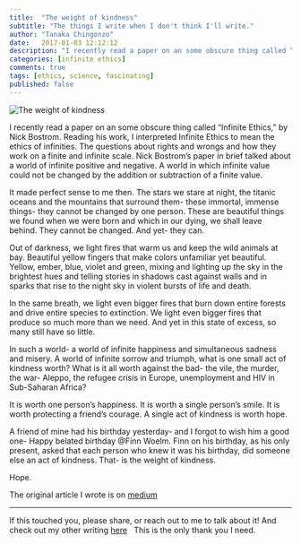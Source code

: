 ```yaml
---
title:  "The weight of kindness"
subtitle: "The things I write when I don't think I'll write."
author: "Tanaka Chingonzo"
date:   2017-01-03 12:12:12
description: "I recently read a paper on an some obscure thing called “Infinite Ethics,” by Nick Bostrom."
categories: [infinite ethics]
comments: true
tags: [ethics, science, fascinating]
published: false
---
```

![The weight of kindness](https://cdn-images-1.medium.com/max/800/1*ceErosd6C4CgPAZSgbt73g.jpeg)

I recently read a paper on an some obscure thing called “Infinite Ethics,” by Nick Bostrom. Reading his work, I interpreted Infinite Ethics to mean the ethics of infinities. The questions about rights and wrongs and how they work on a finite and infinite scale. Nick Bostrom’s paper in brief talked about a world of infinite positive and negative. A world in which infinite value could not be changed by the addition or subtraction of a finite value.

It made perfect sense to me then. The stars we stare at night, the titanic oceans and the mountains that surround them- these immortal, immense things- they cannot be changed by one person. These are beautiful things we found when we were born and which in our dying, we shall leave behind. They cannot be changed. And yet- they can.

Out of darkness, we light fires that warm us and keep the wild animals at bay. Beautiful yellow fingers that make colors unfamiliar yet beautiful. Yellow, ember, blue, violet and green, mixing and lighting up the sky in the brightest hues and telling stories in shadows cast against walls and in sparks that rise to the night sky in violent bursts of life and death.

In the same breath, we light even bigger fires that burn down entire forests and drive entire species to extinction. We light even bigger fires that produce so much more than we need. And yet in this state of excess, so many still have so little.

In such a world- a world of infinite happiness and simultaneous sadness and misery. A world of infinite sorrow and triumph, what is one small act of kindness worth? What is it all worth against the bad- the vile, the murder, the war- Aleppo, the refugee crisis in Europe, unemployment and HIV in Sub-Saharan Africa?

It is worth one person’s happiness. It is worth a single person’s smile. It is worth protecting a friend’s courage. A single act of kindness is worth hope.

A friend of mine had his birthday yesterday- and I forgot to wish him a good one- Happy belated birthday @Finn Woelm. Finn on his birthday, as his only present, asked that each person who knew it was his birthday, did someone else an act of kindness.
That- is the weight of kindness.

Hope.

The original article I wrote is on [medium](https://medium.com/@tanakachingonzo/the-weight-of-kindness-6e8c5046304e#.pzlhi1ne5)



---

If this touched you, please share, or reach out to me to talk about it! And check out my other writing [here](http://medium.com/@tanakachingonzo)
 
This is the only thank you I need.
